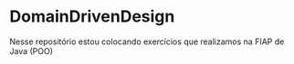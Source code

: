 # DomainDrivenDesign
Nesse repositório estou colocando exercícios que realizamos na FIAP de Java (POO)
